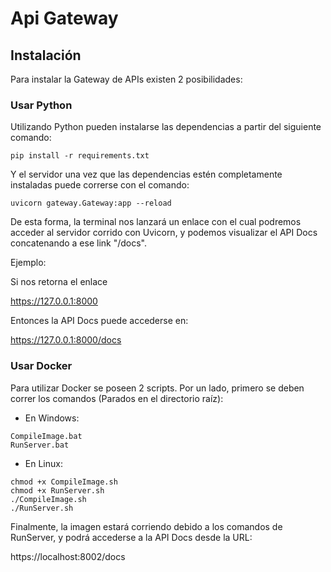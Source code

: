 # Api Gateway

## Instalación

Para instalar la Gateway de APIs existen 2 posibilidades:

### Usar Python

Utilizando Python pueden instalarse las dependencias a partir del siguiente comando:

```
pip install -r requirements.txt
```

Y el servidor una vez que las dependencias estén completamente instaladas puede correrse con el comando:

```
uvicorn gateway.Gateway:app --reload
```

De esta forma, la terminal nos lanzará un enlace con el cual podremos acceder al servidor corrido con Uvicorn, y podemos visualizar el API Docs concatenando a ese link "/docs".

Ejemplo:

Si nos retorna el enlace 

https://127.0.0.1:8000

Entonces la API Docs puede accederse en:

https://127.0.0.1:8000/docs



### Usar Docker

Para utilizar Docker se poseen 2 scripts. Por un lado, primero se deben correr los comandos (Parados en el directorio raíz):

* En Windows:

```
CompileImage.bat
RunServer.bat
```

* En Linux:

```
chmod +x CompileImage.sh
chmod +x RunServer.sh
./CompileImage.sh
./RunServer.sh
```

Finalmente, la imagen estará corriendo debido a los comandos de RunServer, y podrá accederse a la API Docs desde la URL:

https://localhost:8002/docs
